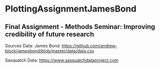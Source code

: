 # PlottingAssignmentJamesBond
## Final Assignment - Methods Seminar: Improving credibility of future research 

Sources Data:
James Bond: https://github.com/andrew-block/jamesbond/blob/master/data/data.csv

Sasquatch Data: https://www.sasquatchdataproject.com
